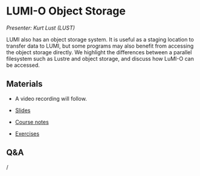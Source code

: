 # LUMI-O Object Storage

*Presenter: Kurt Lust (LUST)*

LUMI also has an object storage system. It is useful as a staging location
to transfer data to LUMI, but some programs may also benefit from accessing the 
object storage directly.
We highlight the differences
between a parallel filesystem such as Lustre and object storage, and discuss how
LuMI-O can be accessed.


## Materials

<!--
Materials will be made available after the lecture
-->

<!--
<video src="https://462000265.lumidata.eu/2day-20251020/recordings/204-ObjectStorage.mp4" controls="controls"></video>
-->

-   A video recording will follow.

-   [Slides](https://462000265.lumidata.eu/2day-20251020/files/LUMI-2day-20251020-204-ObjectStorage.pdf)

-   [Course notes](204-ObjectStorage.md)

-   [Exercises](E204-ObjectStorage.md)

<!--
Archived materials on LUMI:

-   Slides: `/appl/local/training/2day-20251020/files/LUMI-2day-20251020-204-ObjectStorage.pdf`

-   Recording: `/appl/local/training/2day-20251020/recordings/204-ObjectStorage.mp4`
-->


## Q&A

/
